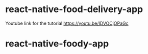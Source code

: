 # react-native-food-delivery-app
Youtube link for the tutorial
https://youtu.be/IDVOCjOPaGc
# react-native-foody-app
